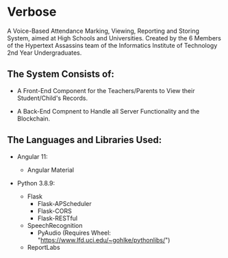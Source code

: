 # Verbose
A Voice-Based Attendance Marking, Viewing, Reporting and Storing System, aimed at High Schools and Universities.
Created by the 6 Members of the Hypertext Assassins team of the Informatics Institute of Technology 2nd Year Undergraduates.


## The System Consists of:
- A Front-End Component for the Teachers/Parents to View their Student/Child's Records.

- A Back-End Compnent to Handle all Server Functionality and the Blockchain.


## The Languages and Libraries Used:
- Angular 11:
  - Angular Material

- Python 3.8.9:
  - Flask
    - Flask-APScheduler
    - Flask-CORS
    - Flask-RESTful
  - SpeechRecognition
    - PyAudio (Requires Wheel: "https://www.lfd.uci.edu/~gohlke/pythonlibs/")
  - ReportLabs
